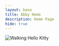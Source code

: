 ```yaml
---
layout: base
title: Abby Home  
description: Home Page
hide: true
---
```



![Walking Hello Kitty](https://media.tenor.com/woNAwogKnywAAAAj/hello-kitty.gif)
